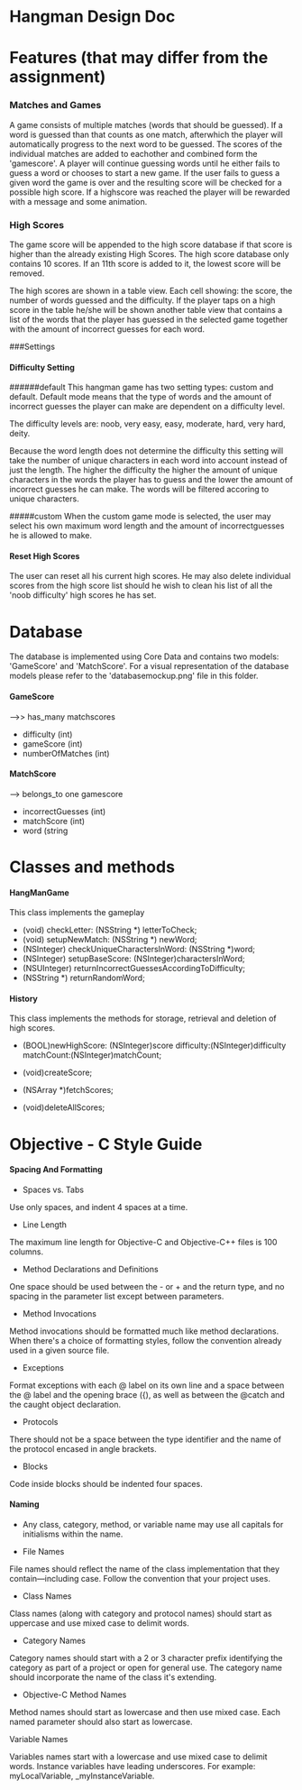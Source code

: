 Hangman Design Doc
===========


Features (that may differ from the assignment)
==========

### Matches and Games
A game consists of multiple matches (words that should be guessed). If a word is guessed than that counts as one match, afterwhich the player will automatically progress to the next word to be guessed. The scores of the individual matches are added to eachother and combined form the 'gamescore'. A player will continue guessing words until he either fails to guess a word or chooses to start a new game. If the user fails to guess a given word the game is over and the resulting score will be checked for a possible high score. If a highscore was reached the player will be rewarded with a message and some animation.

### High Scores
The game score will be appended to the high score database if that score is higher than the already existing High Scores.
The high score database only contains 10 scores. If an 11th score is added to it, the lowest score will be removed.

The high scores are shown in a table view. Each cell showing: the score, the number of words guessed and the difficulty. If the player taps on a high score in the table he/she will be shown another table view that contains a list of the words that the player has guessed in the selected game together with the amount of incorrect guesses for each word.

###Settings

#### Difficulty Setting

######default
This hangman game has two setting types: custom and default. Default mode means that the type of words and the amount of incorrect guesses the player can make are dependent on a difficulty level.

The difficulty levels are: noob, very easy, easy, moderate, hard, very hard, deity.

Because the word length does not determine the difficulty this setting will take the number of unique characters in each word into account instead of just the length.
The higher the difficulty the higher the amount of unique characters in the words the player has to guess and the lower the amount of incorrect guesses he can make.
The words will be filtered accoring to unique characters.

#####custom
When the custom game mode is selected, the user may select his own maximum word length and the amount of incorrectguesses he is allowed to make.

#### Reset High Scores
The user can reset all his current high scores. He may also delete individual scores from the high score list should he wish to clean his list of all the 'noob difficulty' high scores he has set.


Database
==========
The database is implemented using Core Data and contains two models: 'GameScore' and 'MatchScore'.
For a visual representation of the database models please refer to the 'databasemockup.png' file in this folder.

#### GameScore
-->> has_many matchscores

- difficulty  (int)
- gameScore     (int)
- numberOfMatches   (int)

#### MatchScore
--> belongs_to one gamescore

- incorrectGuesses (int)
- matchScore (int)
- word (string



Classes and methods
========

#### HangManGame
This class implements the gameplay

- (void) checkLetter: (NSString *) letterToCheck;
- (void) setupNewMatch: (NSString *) newWord;
- (NSInteger) checkUniqueCharactersInWord: (NSString *)word;
- (NSInteger) setupBaseScore: (NSInteger)charactersInWord;
- (NSUInteger) returnIncorrectGuessesAccordingToDifficulty;
- (NSString *) returnRandomWord;

#### History
This class implements the methods for storage, retrieval and deletion of high scores.

- (BOOL)newHighScore: (NSInteger)score
          difficulty:(NSInteger)difficulty
          matchCount:(NSInteger)matchCount;

- (void)createScore;
- (NSArray *)fetchScores;

- (void)deleteAllScores;


Objective - C Style Guide 
========

#### Spacing And Formatting

- Spaces vs. Tabs

Use only spaces, and indent 4 spaces at a time.

- Line Length

The maximum line length for Objective-C and Objective-C++ files is 100 columns.

- Method Declarations and Definitions

One space should be used between the - or + and the return type, and no spacing in the parameter list except between parameters.

- Method Invocations

Method invocations should be formatted much like method declarations. When there's a choice of formatting styles, follow the convention already used in a given source file.

- Exceptions

Format exceptions with each @ label on its own line and a space between the @ label and the opening brace ({), as well as between the @catch and the caught object declaration.

- Protocols

There should not be a space between the type identifier and the name of the protocol encased in angle brackets.

- Blocks

Code inside blocks should be indented four spaces.

#### Naming

- Any class, category, method, or variable name may use all capitals for initialisms within the name.


- File Names

File names should reflect the name of the class implementation that they contain—including case. Follow the convention that your project uses. 

- Class Names

Class names (along with category and protocol names) should start as uppercase and use mixed case to delimit words.

- Category Names

Category names should start with a 2 or 3 character prefix identifying the category as part of a project or open for general use. The category name should incorporate the name of the class it's extending.

- Objective-C Method Names

Method names should start as lowercase and then use mixed case. Each named parameter should also start as lowercase.

Variable Names

Variables names start with a lowercase and use mixed case to delimit words. Instance variables have leading underscores. For example: myLocalVariable, _myInstanceVariable.



